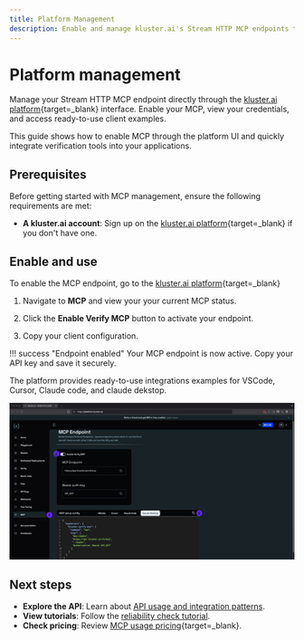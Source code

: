 ```yaml
---
title: Platform Management
description: Enable and manage kluster.ai's Stream HTTP MCP endpoints through the platform UI with one-click setup and visual client examples.
---
```


# Platform management

Manage your Stream HTTP MCP endpoint directly through the [kluster.ai platform](https://platform.kluster.ai){target=\_blank} interface. Enable your MCP, view your credentials, and access ready-to-use client examples.

This guide shows how to enable MCP through the platform UI and quickly integrate verification tools into your applications.

## Prerequisites

Before getting started with MCP management, ensure the following requirements are met:

- **A kluster.ai account**: Sign up on the [kluster.ai platform](https://platform.kluster.ai/signup){target=\_blank} if you don't have one.

## Enable and use

To enable the MCP endpoint, go to the [kluster.ai platform](https://platform.kluster.ai){target=\_blank}

1. Navigate to **MCP** and view your your current MCP status.


2. Click the **Enable Verify MCP** button to activate your endpoint.


3. Copy your client configuration.

!!! success "Endpoint enabled"
    Your MCP endpoint is now active. Copy your API key and save it securely.
    
The platform provides ready-to-use integrations examples for VSCode, Cursor, Claude code, and claude dekstop.

![MCP kluster.ai platform](/images/get-started/mcp/stream-http/platform/platform-get-started.webp)

## Next steps

- **Explore the API**: Learn about [API usage and integration patterns](/get-started/mcp/stream-http/api/).
- **View tutorials**: Follow the [reliability check tutorial](/tutorials/klusterai-api/reliability-check/).
- **Check pricing**: Review [MCP usage pricing](https://kluster.ai/pricing){target=\_blank}.
